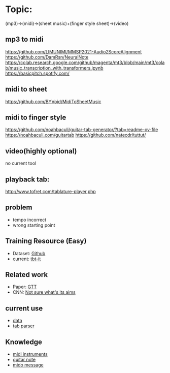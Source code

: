 # Topic:
(mp3)->(midi)->(sheet music)+(finger style sheet)->(video)

## mp3 to midi

https://github.com/LIMUNIMI/MMSP2021-Audio2ScoreAlignment
https://github.com/DamRsn/NeuralNote
https://colab.research.google.com/github/magenta/mt3/blob/main/mt3/colab/music_transcription_with_transformers.ipynb
https://basicpitch.spotify.com/

## midi to sheet
https://github.com/BYVoid/MidiToSheetMusic

## midi to finger style
https://github.com/noahbaculi/guitar-tab-generator/?tab=readme-ov-file
https://noahbaculi.com/guitartab
https://github.com/natecdr/tuttut/


## video(highly optional) 
no current tool

## playback tab:
http://www.tofret.com/tablature-player.php

## problem
- tempo incorrect
- wrong starting point

## Training Resource (Easy)
- Dataset: [Github](https://github.com/marl/GuitarSet/tree/master?tab=readme-ov-file)
- current: [tbt-it](https://tabs.tabit.net/)

## Related work
- Paper: [GTT](https://arxiv.org/pdf/2309.09085)
- CNN: [Not sure what's its aims](https://github.com/andywiggins/tab-cnn/tree/master)

## current use

- [data](https://tabs.tabit.net/list.php?f=3671&p=2)
- [tab parser](https://github.com/bostick/tbt-parser)

## Knowledge

- [midi instruments](https://fmslogo.sourceforge.io/manual/midi-instrument.html)
- [guitar note](https://metacpan.org/pod/MIDI::Chord::Guitar)
- [mido message](https://mido.readthedocs.io/en/stable/messages/index.html)


